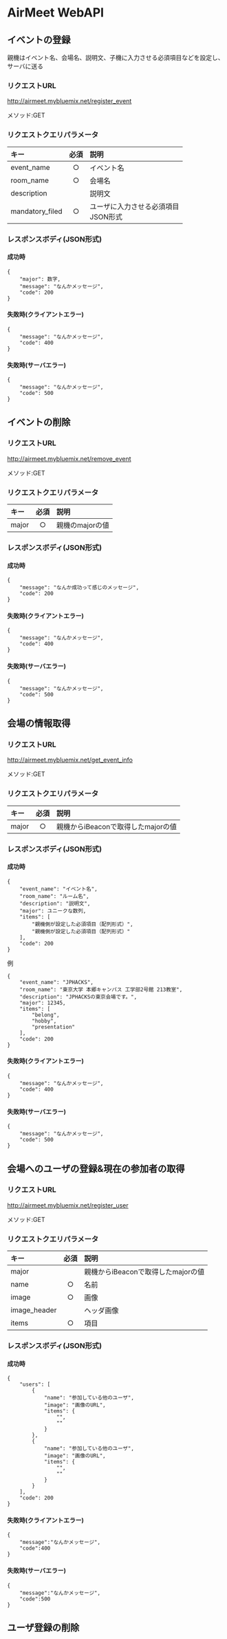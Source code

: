 # AirMeet WebAPI

## イベントの登録
親機はイベント名、会場名、説明文、子機に入力させる必須項目などを設定し、サーバに送る
### リクエストURL
http://airmeet.mybluemix.net/register_event

メソッド:GET

### リクエストクエリパラメータ
|キー|必須|説明|
|:--|:--:|:--|
|event_name|○|イベント名|
|room_name|○|会場名|
|description||説明文|
|mandatory_filed|○|ユーザに入力させる必須項目<br>JSON形式|

### レスポンスボディ(JSON形式)
#### 成功時
```
{
    "major": 数字,
    "message": "なんかメッセージ",
    "code": 200
}
```

#### 失敗時(クライアントエラー)
```
{
    "message": "なんかメッセージ",
    "code": 400
}
```

#### 失敗時(サーバエラー)
```
{
    "message": "なんかメッセージ",
    "code": 500
}
```

## イベントの削除
### リクエストURL
http://airmeet.mybluemix.net/remove_event

メソッド:GET

### リクエストクエリパラメータ
|キー|必須|説明|
|:--|:--:|:--|
|major|○|親機のmajorの値|

### レスポンスボディ(JSON形式)
#### 成功時
```
{
    "message": "なんか成功って感じのメッセージ",
    "code": 200
}
```

#### 失敗時(クライアントエラー)
```
{
    "message": "なんかメッセージ",
    "code": 400
}
```

#### 失敗時(サーバエラー)
```
{
    "message": "なんかメッセージ",
    "code": 500
}
```


## 会場の情報取得
### リクエストURL
http://airmeet.mybluemix.net/get_event_info

メソッド:GET

### リクエストクエリパラメータ
|キー|必須|説明|
|:--|:--:|:--|
|major|○|親機からiBeaconで取得したmajorの値|

### レスポンスボディ(JSON形式)
#### 成功時
```
{
    "event_name": "イベント名",
    "room_name": "ルーム名",
    "description": "説明文",
    "major": ユニークな数列,
    "items": [
        "親機側が設定した必須項目（配列形式）",
        "親機側が設定した必須項目（配列形式）"
    ],
    "code": 200
}
```

例
```
{
    "event_name": "JPHACKS",
    "room_name": "東京大学 本郷キャンパス 工学部2号館 213教室",
    "description": "JPHACKSの東京会場です。",
    "major": 12345,
    "items": [
        "belong",
        "hobby",
        "presentation"
    ],
    "code": 200
}
```
#### 失敗時(クライアントエラー)
```
{
    "message": "なんかメッセージ",
    "code": 400
}
```

#### 失敗時(サーバエラー)
```
{
    "message": "なんかメッセージ",
    "code": 500
}
```


## 会場へのユーザの登録&現在の参加者の取得

### リクエストURL
http://airmeet.mybluemix.net/register_user

メソッド:GET

### リクエストクエリパラメータ
|キー|必須|説明|
|:--|:--:|:--|
|major||親機からiBeaconで取得したmajorの値|
|name|○|名前|
|image|○|画像|
|image_header||ヘッダ画像|
|items|○|項目|


### レスポンスボディ(JSON形式)
#### 成功時
```
{
    "users": [  
        {
            "name": "参加している他のユーザ",
            "image": "画像のURL",
            "items": {
                "",
                ""
            }
        },
        {
            "name": "参加している他のユーザ",
            "image": "画像のURL",
            "items": {
                "",
                ""
            }
        }
    ],
    "code": 200
}
```

#### 失敗時(クライアントエラー)
```
{
    "message":"なんかメッセージ",
    "code":400
}
```

#### 失敗時(サーバエラー)
```
{
    "message":"なんかメッセージ",
    "code":500
}
```


## ユーザ登録の削除
